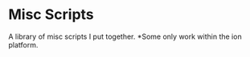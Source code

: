 # Misc Scripts

A library of misc scripts I put together. *Some only work within the ion platform. 
